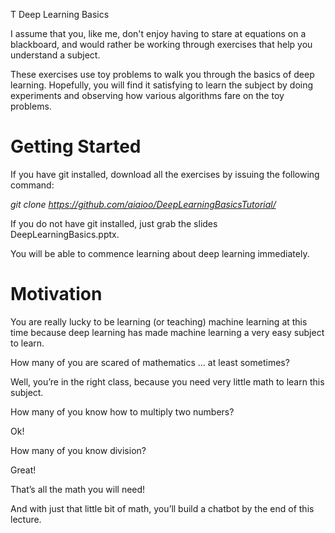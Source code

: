 T Deep Learning Basics

I assume that you, like me, don't enjoy having to stare at equations on a blackboard, and would rather be working through exercises that help you understand a subject.

These exercises use toy problems to walk you through the basics of deep learning.  Hopefully, you will find it satisfying to learn the subject by doing experiments and observing how various algorithms fare on the toy problems.

# Getting Started

If you have git installed, download all the exercises by issuing the following command:

*git clone https://github.com/aiaioo/DeepLearningBasicsTutorial/*

If you do not have git installed, just grab the slides DeepLearningBasics.pptx.

You will be able to commence learning about deep learning immediately.

# Motivation

You are really lucky to be learning (or teaching) machine learning at this time because deep learning has made machine learning a very easy subject to learn.

How many of you are scared of mathematics … at least sometimes?

Well, you’re in the right class, because you need very little math to learn this subject.

How many of you know how to multiply two numbers?

Ok!

How many of you know division?

Great!

That’s all the math you will need!

And with just that little bit of math, you’ll build a chatbot by the end of this lecture.

